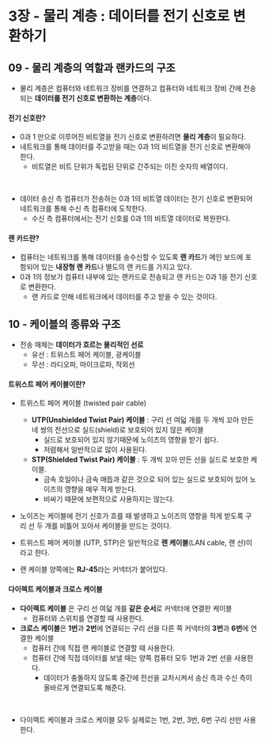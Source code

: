 # 3장 - 물리 계층 : 데이터를 전기 신호로 변환하기

## 09 - 물리 계층의 역할과 랜카드의 구조

- 물리 계층은 컴퓨터와 네트워크 장비를 연결하고 컴퓨터와 네트워크 장비 간에 전송되는 **데이터를 전기 신호로 변환하는 계층**이다.

#### 전기 신호란?

- 0과 1 만으로 이루어진 비트열을 전기 신호로 변환하려면 **물리 계층**이 필요하다.
- 네트워크를 통해 데이터를 주고받을 때는 0과 1의 비트열을 전기 신호로 변환해야 한다.
  - 비트열은 비트 단위가 독립된 단위로 간주되는 이진 숫자의 배열이다.

<br />

- 데이터 송신 측 컴퓨터가 전송하는 0과 1의 비트열 데이터는 전기 신호로 변환되어 네트워크를 통해 수신 측 컴퓨터에 도착한다.
  - 수신 측 컴퓨터에서는 전기 신호를 0과 1의 비트열 데이터로 복원한다.

#### 랜 카드란?

- 컴퓨터는 네트워크를 통해 데이터를 송수신할 수 있도록 **랜 카드**가 메인 보드에 포함되어 있는 **내장형 랜 카드**나 별도의 랜 카드를 가지고 있다.
- 0과 1의 정보가 컴퓨터 내부에 있는 랜카드로 전송되고 랜 카드는 0과 1을 전기 신호로 변환한다.
  - 랜 카드로 인해 네트워크에서 데이터를 주고 받을 수 있는 것이다.

## 10 - 케이블의 종류와 구조

- 전송 매체는 **데이터가 흐르는 물리적인 선로**
  - 유선 : 트위스트 페어 케이블, 광케이블
  - 무선 : 라디오파, 마이크로파, 적외선

#### 트위스트 페어 케이블이란?

- 트위스트 페어 케이블 (twisted pair cable)
  - **UTP(Unshielded Twist Pair) 케이블** : 구리 선 여덟 개를 두 개씩 꼬아 만든 네 쌍의 전선으로 실드(shield)로 보호되어 있지 않은 케이블
    - 실드로 보호되어 있지 않기때문에 노이즈의 영향을 받기 쉽다.
    - 저렴해서 일반적으로 많이 사용된다.
  - **STP(Shielded Twist Pair) 케이블** : 두 개씩 꼬아 만든 선을 실드로 보호한 케이블.
    - 금속 호일이나 금속 매듭과 같은 것으로 되어 있는 실드로 보호되어 있어 노이즈의 영향을 매우 적게 받는다.
    - 비싸기 때문에 보편적으로 사용하지는 않는다.
- 노이즈는 케이블에 전기 신호가 흐를 때 발생하고 노이즈의 영향을 적게 받도록 구리 선 두 개를 비틀어 꼬아서 케이블을 만드는 것이다.

- 트위스트 페어 케이블 (UTP, STP)은 일반적으로 **랜 케이블**(LAN cable, 랜 선)이라고 한다.

- 랜 케이블 양쪽에는 **RJ-45**라는 커넥터가 붙어있다.

#### 다이렉트 케이블과 크로스 케이블

- **다이렉트 케이블** 은 구리 선 여덟 개를 **같은 순서**로 커넥터에 연결한 케이블
  - 컴퓨터와 스위치를 연결할 때 사용한다.
- **크로스 케이블**은 **1번**과 **2번**에 연결되는 구리 선을 다른 쪽 커넥터의 **3번**과 **6번**에 연결한 케이블
  - 컴퓨터 간에 직접 랜 케이블로 연결할 때 사용한다.
  - 컴퓨터 간에 직접 데이터를 보낼 때는 양쪽 컴퓨터 모두 1번과 2번 선을 사용한다.
    - 데이터가 충돌하지 않도록 중간에 전선을 교차시켜서 송신 측과 수신 측이 올바르게 연결되도록 해준다.

<br />

- 다이렉트 케이블과 크로스 케이블 모두 실제로는 1번, 2번, 3번, 6번 구리 선만 사용한다.
